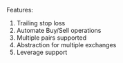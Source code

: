 ﻿Features:
1. Trailing stop loss
2. Automate Buy/Sell operations
3. Multiple pairs supported
4. Abstraction for multiple exchanges
5. Leverage support